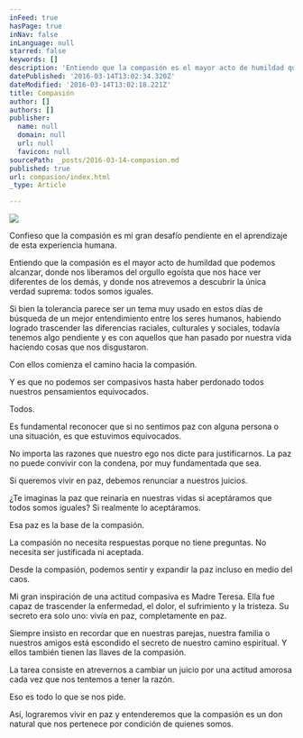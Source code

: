 ```yaml
---
inFeed: true
hasPage: true
inNav: false
inLanguage: null
starred: false
keywords: []
description: 'Entiendo que la compasión es el mayor acto de humildad que podemos alcanzar, donde nos liberamos del orgullo egoísta que nos hace ver diferentes de los demás, y donde nos atrevemos a descubrir la única verdad suprema: todos somos iguales.'
datePublished: '2016-03-14T13:02:34.320Z'
dateModified: '2016-03-14T13:02:18.221Z'
title: Compasión
author: []
authors: []
publisher:
  name: null
  domain: null
  url: null
  favicon: null
sourcePath: _posts/2016-03-14-compasion.md
published: true
url: compasion/index.html
_type: Article

---
```

![](https://the-grid-user-content.s3-us-west-2.amazonaws.com/114d5659-fb21-46f6-a1df-3201118adfb0.jpg)

Confieso que la compasión es mi gran desafío pendiente en el aprendizaje de esta experiencia humana.

Entiendo que la compasión es el mayor acto de humildad que podemos alcanzar, donde nos liberamos del orgullo egoísta que nos hace ver diferentes de los demás, y donde nos atrevemos a descubrir la única verdad suprema: todos somos iguales.

Si bien la tolerancia parece ser un tema muy usado en estos días de búsqueda de un mejor entendimiento entre los seres humanos, habiendo logrado trascender las diferencias raciales, culturales y sociales, todavía tenemos algo pendiente y es con aquellos que han pasado por nuestra vida haciendo cosas que nos disgustaron.

Con ellos comienza el camino hacia la compasión.

Y es que no podemos ser compasivos hasta haber perdonado todos nuestros pensamientos equivocados.

Todos.

Es fundamental reconocer que si no sentimos paz con alguna persona o una situación, es que estuvimos equivocados.

No importa las razones que nuestro ego nos dicte para justificarnos. La paz no puede convivir con la condena, por muy fundamentada que sea.

Si queremos vivir en paz, debemos renunciar a nuestros juicios.

¿Te imaginas la paz que reinaría en nuestras vidas si aceptáramos que todos somos iguales? Si realmente lo aceptáramos.

Esa paz es la base de la compasión.

La compasión no necesita respuestas porque no tiene preguntas. No necesita ser justificada ni aceptada.

Desde la compasión, podemos sentir y expandir la paz incluso en medio del caos.

Mi gran inspiración de una actitud compasiva es Madre Teresa. Ella fue capaz de trascender la enfermedad, el dolor, el sufrimiento y la tristeza. Su secreto era solo uno: vivía en paz, completamente en paz.

Siempre insisto en recordar que en nuestras parejas, nuestra familia o nuestros amigos está escondido el secreto de nuestro camino espiritual. Y ellos también tienen las llaves de la compasión.

La tarea consiste en atrevernos a cambiar un juicio por una actitud amorosa cada vez que nos tentemos a tener la razón.

Eso es todo lo que se nos pide.

Así, lograremos vivir en paz y entenderemos que la compasión es un don natural que nos pertenece por condición de quienes somos.